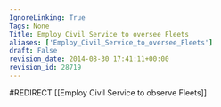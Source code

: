 ```yaml
---
IgnoreLinking: True
Tags: None
Title: Employ Civil Service to oversee Fleets
aliases: ['Employ_Civil_Service_to_oversee_Fleets']
draft: False
revision_date: 2014-08-30 17:41:11+00:00
revision_id: 28719
---
```


#REDIRECT [[Employ Civil Service to observe Fleets]]